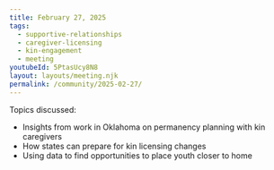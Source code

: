 ```yaml
---
title: February 27, 2025
tags:
  - supportive-relationships
  - caregiver-licensing
  - kin-engagement
  - meeting
youtubeId: 5PtasUcy8N8
layout: layouts/meeting.njk
permalink: /community/2025-02-27/
---
```

Topics discussed: 

* Insights from work in Oklahoma on permanency planning with kin caregivers
* How states can prepare for kin licensing changes
* Using data to find opportunities to place youth closer to home